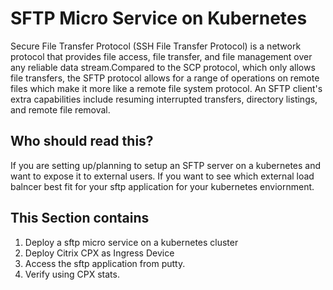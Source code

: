 # SFTP Micro Service on Kubernetes 
Secure File Transfer Protocol (SSH File Transfer Protocol) is a network protocol that provides file access, file transfer, and file management over any reliable data stream.Compared to the SCP protocol, which only allows file transfers, the SFTP protocol allows for a range of operations on remote files which make it more like a remote file system protocol. An SFTP client's extra capabilities include resuming interrupted transfers, directory listings, and remote file removal.

## Who should read this?
If you are setting up/planning to setup  an SFTP server on a kubernetes and want to expose it to external users.
If you want to see which external load balncer best fit for your sftp application for your kubernetes enviornment.
 
## This Section contains
1. Deploy a sftp micro service on a kubernetes cluster  
2. Deploy Citrix CPX as Ingress Device 
3. Access the sftp application from putty.
4. Verify using CPX stats.
